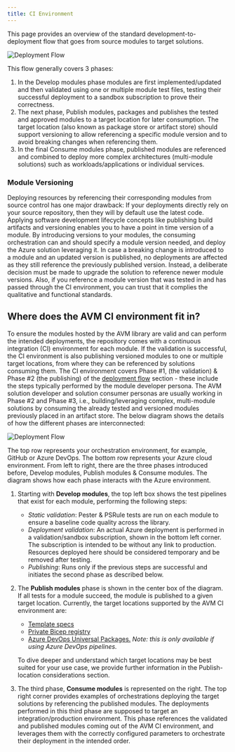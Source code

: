 ```yaml
---
title: CI Environment
---
```


This page provides an overview of the standard development-to-deployment flow that goes from source modules to target solutions.

![Deployment Flow](/Azure-Verified-Modules/images/bicep-ci/deployment_flow.png)

This flow generally covers 3 phases:

1. In the Develop modules phase modules are first implemented/updated and then validated using one or multiple module test files, testing their successful deployment to a sandbox subscription to prove their correctness.
2. The next phase, Publish modules, packages and publishes the tested and approved modules to a target location for later consumption. The target location (also known as package store or artifact store) should support versioning to allow referencing a specific module version and to avoid breaking changes when referencing them.
3. In the final Consume modules phase, published modules are referenced and combined to deploy more complex architectures (multi-module solutions) such as workloads/applications or individual services.

### Module Versioning

Deploying resources by referencing their corresponding modules from source control has one major drawback: If your deployments directly rely on your source repository, then they will by default use the latest code.
Applying software development lifecycle concepts like publishing build artifacts and versioning enables you to have a point in time version of a module. By introducing versions to your modules, the consuming orchestration can and should specify a module version needed, and deploy the Azure solution leveraging it.
In case a breaking change is introduced to a module and an updated version is published, no deployments are affected as they still reference the previously published version. Instead, a deliberate decision must be made to upgrade the solution to reference newer module versions.
Also, if you reference a module version that was tested in and has passed through the CI environment, you can trust that it complies the qualitative and functional standards.

## Where does the AVM CI environment fit in?

To ensure the modules hosted by the AVM library are valid and can perform the intended deployments, the repository comes with a continuous integration (CI) environment for each module. If the validation is successful, the CI environment is also publishing versioned modules to one or multiple target locations, from where they can be referenced by solutions consuming them.
The CI environment covers Phase #1, (the validation) & Phase #2 (the publishing) of the [deployment flow](/Azure-Verified-Modules/contributing/bicep/ci-environment/deployment-flow/) section - these include the steps typically performed by the module developer persona.
The AVM solution developer and solution consumer personas are usually working in Phase #2 and Phase #3, i.e., building/leveraging complex, multi-module solutions by consuming the already tested and versioned modules previously placed in an artifact store.
The below diagram shows the details of how the different phases are interconnected:

![Deployment Flow](/Azure-Verified-Modules/images/bicep-ci/deployment_flow_detail_white.png)

The top row represents your orchestration environment, for example, GitHub or Azure DevOps. The bottom row represents your Azure cloud environment.
From left to right, there are the three phases introduced before, Develop modules, Publish modules & Consume modules. The diagram shows how each phase interacts with the Azure environment.

1. Starting with **Develop modules**, the top left box shows the test pipelines that exist for each module, performing the following steps:

    - *Static validation*: Pester & PSRule tests are run on each module to ensure a baseline code quality across the library.
    - *Deployment validation*: An actual Azure deployment is performed in a validation/sandbox subscription, shown in the bottom left corner. The subscription is intended to be without any link to production. Resources deployed here should be considered temporary and be removed after testing.
    - *Publishing*: Runs only if the previous steps are successful and initiates the second phase as described below.

2. The **Publish modules** phase is shown in the center box of the diagram. If all tests for a module succeed, the module is published to a given target location. Currently, the target locations supported by the AVM CI environment are:

    - [Template specs](https://learn.microsoft.com/en-us/azure/azure-resource-manager/templates/template-specs?tabs=azure-powershell)
    - [Private Bicep registry](https://learn.microsoft.com/en-gb/azure/azure-resource-manager/bicep/private-module-registry)
    - [Azure DevOps Universal Packages.](https://learn.microsoft.com/en-us/azure/devops/artifacts/concepts/feeds?view=azure-devops)
      *Note: this is only available if using Azure DevOps pipelines.*

    To dive deeper and understand which target locations may be best suited for your use case, we provide further information in the Publish-location considerations section.

3. The third phase, **Consume modules** is represented on the right. The top right corner provides examples of orchestrations deploying the target solutions by referencing the published modules. The deployments performed in this third phase are supposed to target an integration/production environment. This phase references the validated and published modules coming out of the AVM CI environment, and leverages them with the correctly configured parameters to orchestrate their deployment in the intended order.

